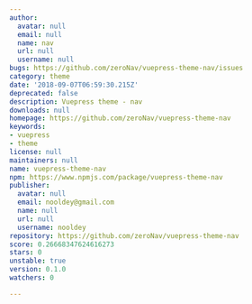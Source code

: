 ```yaml
---
author:
  avatar: null
  email: null
  name: nav
  url: null
  username: null
bugs: https://github.com/zeroNav/vuepress-theme-nav/issues
category: theme
date: '2018-09-07T06:59:30.215Z'
deprecated: false
description: Vuepress theme - nav
downloads: null
homepage: https://github.com/zeroNav/vuepress-theme-nav
keywords:
- vuepress
- theme
license: null
maintainers: null
name: vuepress-theme-nav
npm: https://www.npmjs.com/package/vuepress-theme-nav
publisher:
  avatar: null
  email: nooldey@gmail.com
  name: null
  url: null
  username: nooldey
repository: https://github.com/zeroNav/vuepress-theme-nav
score: 0.26668347624616273
stars: 0
unstable: true
version: 0.1.0
watchers: 0

---
```


